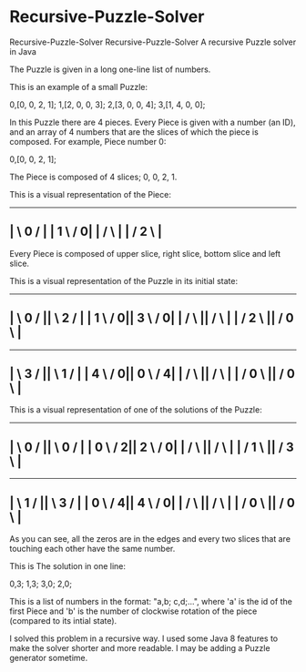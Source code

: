 # Recursive-Puzzle-Solver
Recursive-Puzzle-Solver
Recursive-Puzzle-Solver
A recursive Puzzle solver in Java

The Puzzle is given in a long one-line list of numbers.

This is an example of a small Puzzle:

0,[0, 0, 2, 1]; 1,[2, 0, 0, 3]; 2,[3, 0, 0, 4]; 3,[1, 4, 0, 0];

In this Puzzle there are 4 pieces. Every Piece is given with a number (an ID), and an array of 4 numbers that are the slices of which the piece is composed. For example, Piece number 0:

0,[0, 0, 2, 1];

The Piece is composed of 4 slices; 0, 0, 2, 1.

This is a visual representation of the Piece:

-----------
|  \ 0 /  |
| 1 \ /  0|
|   / \   |
|  / 2 \  |
-----------
Every Piece is composed of upper slice, right slice, bottom slice and left slice.

This is a visual representation of the Puzzle in its initial state:

----------------------
|  \ 0 /  ||  \ 2 /  |
| 1 \ /  0|| 3 \ /  0|
|   / \   ||   / \   |
|  / 2 \  ||  / 0 \  |
----------------------
----------------------
|  \ 3 /  ||  \ 1 /  |
| 4 \ /  0|| 0 \ /  4|
|   / \   ||   / \   |
|  / 0 \  ||  / 0 \  |
----------------------
This is a visual representation of one of the solutions of the Puzzle:

----------------------
|  \ 0 /  ||  \ 0 /  |
| 0 \ /  2|| 2 \ /  0|
|   / \   ||   / \   |
|  / 1 \  ||  / 3 \  |
----------------------
----------------------
|  \ 1 /  ||  \ 3 /  |
| 0 \ /  4|| 4 \ /  0|
|   / \   ||   / \   |
|  / 0 \  ||  / 0 \  |
----------------------
As you can see, all the zeros are in the edges and every two slices that are touching each other have the same number.

This is The solution in one line:

0,3; 1,3; 3,0; 2,0;

This is a list of numbers in the format: "a,b; c,d;...", where 'a' is the id of the first Piece and 'b' is the number of clockwise rotation of the piece (compared to its intial state).

I solved this problem in a recursive way. I used some Java 8 features to make the solver shorter and more readable. I may be adding a Puzzle generator sometime.
